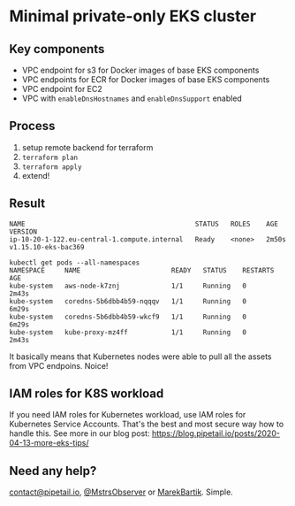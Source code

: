 # Minimal private-only EKS cluster

## Key components

- VPC endpoint for s3 for Docker images of base EKS components
- VPC endpoints for ECR for Docker images of base EKS components
- VPC endpoint for EC2
- VPC with `enableDnsHostnames` and `enableDnsSupport` enabled

## Process

1. setup remote backend for terraform
2. `terraform plan`
3. `terraform apply`
4. extend!

## Result

```
NAME                                           STATUS   ROLES    AGE     VERSION
ip-10-20-1-122.eu-central-1.compute.internal   Ready    <none>   2m50s   v1.15.10-eks-bac369
```

```
kubectl get pods --all-namespaces
NAMESPACE     NAME                       READY   STATUS    RESTARTS   AGE
kube-system   aws-node-k7znj             1/1     Running   0          2m43s
kube-system   coredns-5b6dbb4b59-nqqqv   1/1     Running   0          6m29s
kube-system   coredns-5b6dbb4b59-wkcf9   1/1     Running   0          6m29s
kube-system   kube-proxy-mz4ff           1/1     Running   0          2m43s
```

It basically means that Kubernetes nodes were able to pull all the assets
from VPC endpoins. Noice!

## IAM roles for K8S workload

If you need IAM roles for Kubernetes workload, use IAM roles for Kubernetes Service Accounts.
That's the best and most secure way how to handle this. See more in our blog post:
https://blog.pipetail.io/posts/2020-04-13-more-eks-tips/

## Need any help?

[contact@pipetail.io](mailto:contact@pipetail.io), [@MstrsObserver](https://twitter.com/MstrsObserver)
or [MarekBartik](https://twitter.com/MarekBartik). Simple.


